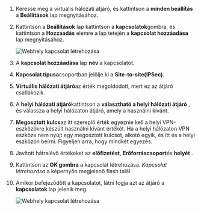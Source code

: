 1. Keresse meg a virtuális hálózati átjáró, és kattintson a **minden beállítás** a **Beállítások** lap megnyitásához.

2. Kattintson a **Beállítások** lap kattintson a **kapcsolatok**gombra, és kattintson a **Hozzáadás** elemre a lap tetején a **kapcsolat hozzáadása** lap megnyitásához.

    ![Webhely kapcsolat létrehozása](./media/vpn-gateway-add-site-to-site-connection-rm-portal-include/addconnection250.png)

3. A **kapcsolat hozzáadása** lap **név** a kapcsolatot. 

4. **Kapcsolat típusa**csoportban jelölje ki a **Site-to-site(IPSec)**.

5. **Virtuális hálózati átjáró**az érték megoldódott, mert ez az átjáró csatlakozik.

6. A **helyi hálózati átjáró**kattintson a **választható a helyi hálózati átjáró** , és válassza a helyi hálózaton átjáró, amely a használni kívánt. 

7. **Megosztott kulcs**az itt szereplő érték egyeznie kell a helyi VPN-eszközökre készült használni kívánt értékét. Ha a helyi hálózaton VPN eszköze nem nyújt egy megosztott kulcsot, alkotó egyik, és itt és a helyi eszközön beírni. Figyeljen arra, hogy mindkét egyezés.

8. Javított hátralévő értékeket az **előfizetést**, **Erőforráscsoport**és **helyét** .

9. Kattintson az **OK gombra** a kapcsolat létrehozása. *Kapcsolat létrehozása* a képernyőn megjelenő flash talál.

10. Amikor befejeződött a kapcsolatot, látni fogja azt az átjáró a **kapcsolatok** lap jelenik meg.

    ![Webhely kapcsolat létrehozása](./media/vpn-gateway-add-site-to-site-connection-rm-portal-include/connectionstatus450.png)

